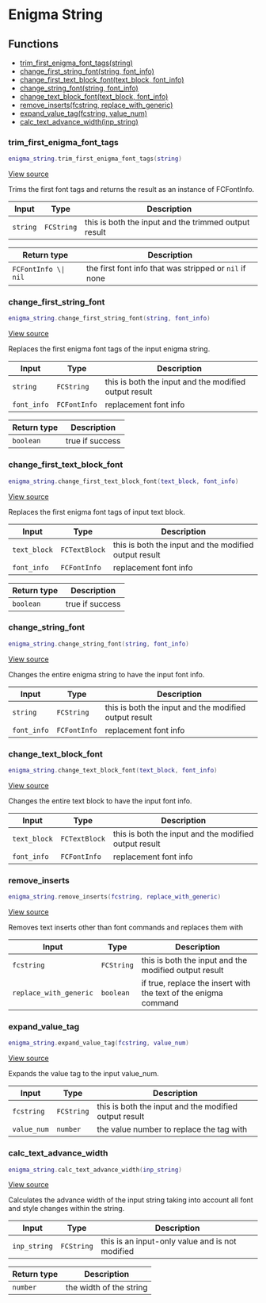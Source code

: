 # Enigma String

## Functions

- [trim_first_enigma_font_tags(string)](#trim_first_enigma_font_tags)
- [change_first_string_font(string, font_info)](#change_first_string_font)
- [change_first_text_block_font(text_block, font_info)](#change_first_text_block_font)
- [change_string_font(string, font_info)](#change_string_font)
- [change_text_block_font(text_block, font_info)](#change_text_block_font)
- [remove_inserts(fcstring, replace_with_generic)](#remove_inserts)
- [expand_value_tag(fcstring, value_num)](#expand_value_tag)
- [calc_text_advance_width(inp_string)](#calc_text_advance_width)

### trim_first_enigma_font_tags

```lua
enigma_string.trim_first_enigma_font_tags(string)
```

[View source](https://github.com/finale-lua/lua-scripts/tree/master/src/library/enigma_string.lua#L32)

Trims the first font tags and returns the result as an instance of FCFontInfo.

| Input | Type | Description |
| ----- | ---- | ----------- |
| `string` | `FCString` | this is both the input and the trimmed output result |

| Return type | Description |
| ----------- | ----------- |
| `FCFontInfo \\| nil` | the first font info that was stripped or `nil` if none |

### change_first_string_font

```lua
enigma_string.change_first_string_font(string, font_info)
```

[View source](https://github.com/finale-lua/lua-scripts/tree/master/src/library/enigma_string.lua#L65)

Replaces the first enigma font tags of the input enigma string.

| Input | Type | Description |
| ----- | ---- | ----------- |
| `string` | `FCString` | this is both the input and the modified output result |
| `font_info` | `FCFontInfo` | replacement font info |

| Return type | Description |
| ----------- | ----------- |
| `boolean` | true if success |

### change_first_text_block_font

```lua
enigma_string.change_first_text_block_font(text_block, font_info)
```

[View source](https://github.com/finale-lua/lua-scripts/tree/master/src/library/enigma_string.lua#L85)

Replaces the first enigma font tags of input text block.

| Input | Type | Description |
| ----- | ---- | ----------- |
| `text_block` | `FCTextBlock` | this is both the input and the modified output result |
| `font_info` | `FCFontInfo` | replacement font info |

| Return type | Description |
| ----------- | ----------- |
| `boolean` | true if success |

### change_string_font

```lua
enigma_string.change_string_font(string, font_info)
```

[View source](https://github.com/finale-lua/lua-scripts/tree/master/src/library/enigma_string.lua#L105)

Changes the entire enigma string to have the input font info.

| Input | Type | Description |
| ----- | ---- | ----------- |
| `string` | `FCString` | this is both the input and the modified output result |
| `font_info` | `FCFontInfo` | replacement font info |

### change_text_block_font

```lua
enigma_string.change_text_block_font(text_block, font_info)
```

[View source](https://github.com/finale-lua/lua-scripts/tree/master/src/library/enigma_string.lua#L120)

Changes the entire text block to have the input font info.

| Input | Type | Description |
| ----- | ---- | ----------- |
| `text_block` | `FCTextBlock` | this is both the input and the modified output result |
| `font_info` | `FCFontInfo` | replacement font info |

### remove_inserts

```lua
enigma_string.remove_inserts(fcstring, replace_with_generic)
```

[View source](https://github.com/finale-lua/lua-scripts/tree/master/src/library/enigma_string.lua#L134)

Removes text inserts other than font commands and replaces them with

| Input | Type | Description |
| ----- | ---- | ----------- |
| `fcstring` | `FCString` | this is both the input and the modified output result |
| `replace_with_generic` | `boolean` | if true, replace the insert with the text of the enigma command |

### expand_value_tag

```lua
enigma_string.expand_value_tag(fcstring, value_num)
```

[View source](https://github.com/finale-lua/lua-scripts/tree/master/src/library/enigma_string.lua#L171)

Expands the value tag to the input value_num.

| Input | Type | Description |
| ----- | ---- | ----------- |
| `fcstring` | `FCString` | this is both the input and the modified output result |
| `value_num` | `number` | the value number to replace the tag with |

### calc_text_advance_width

```lua
enigma_string.calc_text_advance_width(inp_string)
```

[View source](https://github.com/finale-lua/lua-scripts/tree/master/src/library/enigma_string.lua#L184)

Calculates the advance width of the input string taking into account all font and style changes within the string.

| Input | Type | Description |
| ----- | ---- | ----------- |
| `inp_string` | `FCString` | this is an input-only value and is not modified |

| Return type | Description |
| ----------- | ----------- |
| `number` | the width of the string |
